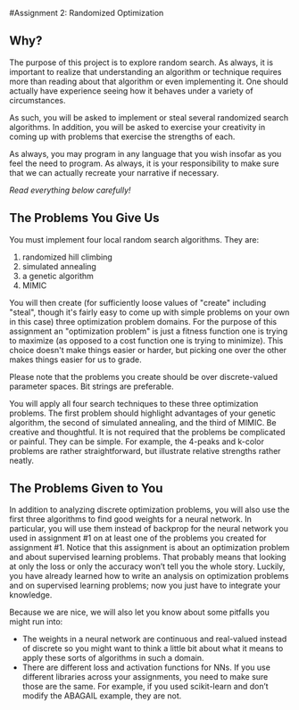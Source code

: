 #Assignment 2: Randomized Optimization 

## Why?
The purpose of this project is to explore random search. As always, it is important to realize that understanding an algorithm or technique requires more than reading about that algorithm or even implementing it. One should actually have experience seeing how it behaves under a variety of circumstances.

As such, you will be asked to implement or steal several randomized search algorithms. In addition, you will be asked to exercise your creativity in coming up with problems that exercise the strengths of each.

As always, you may program in any language that you wish insofar as you feel the need to program. As always, it is your responsibility to make sure that we can actually recreate your narrative if necessary.

*Read everything below carefully!*

## The Problems You Give Us
You must implement four local random search algorithms. They are:

1. randomized hill climbing
2. simulated annealing
3. a genetic algorithm
4. MIMIC

You will then create (for sufficiently loose values of "create" including "steal", though it's fairly easy to come up with simple problems on your own in this case) three optimization problem domains. For the purpose of this assignment an "optimization problem" is just a fitness function one is trying to maximize (as opposed to a cost function one is trying to minimize). This choice doesn't make things easier or harder, but picking one over the other makes things easier for us to grade.

Please note that the problems you create should be over discrete-valued parameter spaces. Bit strings are preferable.

You will apply all four search techniques to these three optimization problems. The first problem should highlight advantages of your genetic algorithm, the second of simulated annealing, and the third of MIMIC. Be creative and thoughtful. It is not required that the problems be complicated or painful. They can be simple. For example, the 4-peaks and k-color problems are rather straightforward, but illustrate relative strengths rather neatly.

## The Problems Given to You
In addition to analyzing discrete optimization problems, you will also use the first three algorithms to find good weights for a neural network. In particular, you will use them instead of backprop for the neural network you used in assignment #1 on at least one of the problems you created for assignment #1. Notice that this assignment is about an optimization problem and about supervised learning problems. That probably means that looking at only the loss or only the accuracy won’t tell you the whole story. Luckily, you have already learned how to write an analysis on optimization problems and on supervised learning problems; now you just have to integrate your knowledge.

Because we are nice, we will also let you know about some pitfalls you might run into:

- The weights in a neural network are continuous and real-valued instead of discrete so you might want to think a little bit about what it means to apply these sorts of algorithms in such a domain.
- There are different loss and activation functions for NNs. If you use different libraries across your assignments, you need to make sure those are the same. For example, if you used scikit-learn and don’t modify the ABAGAIL example, they are not.

